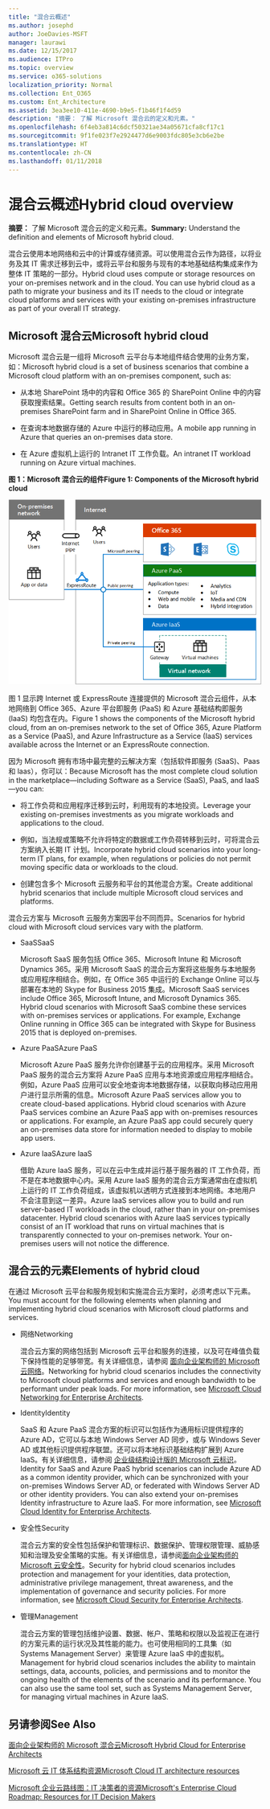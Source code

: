 ```yaml
---
title: "混合云概述"
ms.author: josephd
author: JoeDavies-MSFT
manager: laurawi
ms.date: 12/15/2017
ms.audience: ITPro
ms.topic: overview
ms.service: o365-solutions
localization_priority: Normal
ms.collection: Ent_O365
ms.custom: Ent_Architecture
ms.assetid: 3ea3ee10-411e-4690-b9e5-f1b46f1f4d59
description: "摘要： 了解 Microsoft 混合云的定义和元素。"
ms.openlocfilehash: 6f4eb3a814c6dcf50321ae34a05671cfa8cf17c1
ms.sourcegitcommit: 9f1fe023f7e2924477d6e9003fdc805e3cb6e2be
ms.translationtype: HT
ms.contentlocale: zh-CN
ms.lasthandoff: 01/11/2018
---
```

# <a name="hybrid-cloud-overview"></a><span data-ttu-id="b7223-103">混合云概述</span><span class="sxs-lookup"><span data-stu-id="b7223-103">Hybrid cloud overview</span></span>

 <span data-ttu-id="b7223-104">**摘要：** 了解 Microsoft 混合云的定义和元素。</span><span class="sxs-lookup"><span data-stu-id="b7223-104">**Summary:** Understand the definition and elements of Microsoft hybrid cloud.</span></span>
  
<span data-ttu-id="b7223-p101">混合云使用本地网络和云中的计算或存储资源。可以使用混合云作为路径，以将业务及其 IT 需求迁移到云中，或将云平台和服务与现有的本地基础结构集成来作为整体 IT 策略的一部分。</span><span class="sxs-lookup"><span data-stu-id="b7223-p101">Hybrid cloud uses compute or storage resources on your on-premises network and in the cloud. You can use hybrid cloud as a path to migrate your business and its IT needs to the cloud or integrate cloud platforms and services with your existing on-premises infrastructure as part of your overall IT strategy.</span></span>
  
## <a name="microsoft-hybrid-cloud"></a><span data-ttu-id="b7223-107">Microsoft 混合云</span><span class="sxs-lookup"><span data-stu-id="b7223-107">Microsoft hybrid cloud</span></span>

<span data-ttu-id="b7223-108">Microsoft 混合云是一组将 Microsoft 云平台与本地组件结合使用的业务方案，如：</span><span class="sxs-lookup"><span data-stu-id="b7223-108">Microsoft hybrid cloud is a set of business scenarios that combine a Microsoft cloud platform with an on-premises component, such as:</span></span> 
  
- <span data-ttu-id="b7223-109">从本地 SharePoint 场中的内容和 Office 365 的 SharePoint Online 中的内容获取搜索结果。</span><span class="sxs-lookup"><span data-stu-id="b7223-109">Getting search results from content both in an on-premises SharePoint farm and in SharePoint Online in Office 365.</span></span>
    
- <span data-ttu-id="b7223-110">在查询本地数据存储的 Azure 中运行的移动应用。</span><span class="sxs-lookup"><span data-stu-id="b7223-110">A mobile app running in Azure that queries an on-premises data store.</span></span>
    
- <span data-ttu-id="b7223-111">在 Azure 虚拟机上运行的 Intranet IT 工作负载。</span><span class="sxs-lookup"><span data-stu-id="b7223-111">An intranet IT workload running on Azure virtual machines.</span></span>
    
<span data-ttu-id="b7223-112">**图 1：Microsoft 混合云的组件**</span><span class="sxs-lookup"><span data-stu-id="b7223-112">**Figure 1: Components of the Microsoft hybrid cloud**</span></span>

![Microsoft 混合云的组件](images/Hybrid_Poster/MS_Hybrid_Cloud.png)
  
<span data-ttu-id="b7223-114">图 1 显示跨 Internet 或 ExpressRoute 连接提供的 Microsoft 混合云组件，从本地网络到 Office 365、Azure 平台即服务 (PaaS) 和 Azure 基础结构即服务 (IaaS) 均包含在内。</span><span class="sxs-lookup"><span data-stu-id="b7223-114">Figure 1 shows the components of the Microsoft hybrid cloud, from an on-premises network to the set of Office 365, Azure Platform as a Service (PaaS), and Azure Infrastructure as a Service (IaaS) services available across the Internet or an ExpressRoute connection.</span></span>
  
<span data-ttu-id="b7223-115">因为 Microsoft 拥有市场中最完整的云解决方案（包括软件即服务 (SaaS)、Paas 和 laas），你可以：</span><span class="sxs-lookup"><span data-stu-id="b7223-115">Because Microsoft has the most complete cloud solution in the marketplace—including Software as a Service (SaaS), PaaS, and IaaS—you can:</span></span>
  
- <span data-ttu-id="b7223-116">将工作负荷和应用程序迁移到云时，利用现有的本地投资。</span><span class="sxs-lookup"><span data-stu-id="b7223-116">Leverage your existing on-premises investments as you migrate workloads and applications to the cloud.</span></span>
    
- <span data-ttu-id="b7223-117">例如，当法规或策略不允许将特定的数据或工作负荷转移到云时，可将混合云方案纳入长期 IT 计划。</span><span class="sxs-lookup"><span data-stu-id="b7223-117">Incorporate hybrid cloud scenarios into your long-term IT plans, for example, when regulations or policies do not permit moving specific data or workloads to the cloud.</span></span>
    
- <span data-ttu-id="b7223-118">创建包含多个 Microsoft 云服务和平台的其他混合方案。</span><span class="sxs-lookup"><span data-stu-id="b7223-118">Create additional hybrid scenarios that include multiple Microsoft cloud services and platforms.</span></span>
    
<span data-ttu-id="b7223-119">混合云方案与 Microsoft 云服务方案因平台不同而异。</span><span class="sxs-lookup"><span data-stu-id="b7223-119">Scenarios for hybrid cloud with Microsoft cloud services vary with the platform.</span></span>
  
- <span data-ttu-id="b7223-120">SaaS</span><span class="sxs-lookup"><span data-stu-id="b7223-120">SaaS</span></span>
    
    <span data-ttu-id="b7223-p102">Microsoft SaaS 服务包括 Office 365、Microsoft Intune 和 Microsoft Dynamics 365。采用 Microsoft SaaS 的混合云方案将这些服务与本地服务或应用程序相结合。例如，在 Office 365 中运行的 Exchange Online 可以与部署在本地的 Skype for Business 2015 集成。</span><span class="sxs-lookup"><span data-stu-id="b7223-p102">Microsoft SaaS services include Office 365, Microsoft Intune, and Microsoft Dynamics 365. Hybrid cloud scenarios with Microsoft SaaS combine these services with on-premises services or applications. For example, Exchange Online running in Office 365 can be integrated with Skype for Business 2015 that is deployed on-premises.</span></span>
    
- <span data-ttu-id="b7223-124">Azure PaaS</span><span class="sxs-lookup"><span data-stu-id="b7223-124">Azure PaaS</span></span>
    
    <span data-ttu-id="b7223-p103">Microsoft Azure PaaS 服务允许你创建基于云的应用程序。采用 Microsoft PaaS 服务的混合云方案将 Azure PaaS 应用与本地资源或应用程序相结合。例如，Azure PaaS 应用可以安全地查询本地数据存储，以获取向移动应用用户进行显示所需的信息。</span><span class="sxs-lookup"><span data-stu-id="b7223-p103">Microsoft Azure PaaS services allow you to create cloud-based applications. Hybrid cloud scenarios with Azure PaaS services combine an Azure PaaS app with on-premises resources or applications. For example, an Azure PaaS app could securely query an on-premises data store for information needed to display to mobile app users.</span></span>
    
- <span data-ttu-id="b7223-128">Azure IaaS</span><span class="sxs-lookup"><span data-stu-id="b7223-128">Azure IaaS</span></span>
    
    <span data-ttu-id="b7223-p104">借助 Azure IaaS 服务，可以在云中生成并运行基于服务器的 IT 工作负荷，而不是在本地数据中心内。采用 Azure IaaS 服务的混合云方案通常由在虚拟机上运行的 IT 工作负荷组成，该虚拟机以透明方式连接到本地网络。本地用户不会注意到这一差异。</span><span class="sxs-lookup"><span data-stu-id="b7223-p104">Azure IaaS services allow you to build and run server-based IT workloads in the cloud, rather than in your on-premises datacenter. Hybrid cloud scenarios with Azure IaaS services typically consist of an IT workload that runs on virtual machines that is transparently connected to your on-premises network. Your on-premises users will not notice the difference.</span></span>
    
## <a name="elements-of-hybrid-cloud"></a><span data-ttu-id="b7223-132">混合云的元素</span><span class="sxs-lookup"><span data-stu-id="b7223-132">Elements of hybrid cloud</span></span>

<span data-ttu-id="b7223-133">在通过 Microsoft 云平台和服务规划和实施混合云方案时，必须考虑以下元素。</span><span class="sxs-lookup"><span data-stu-id="b7223-133">You must account for the following elements when planning and implementing hybrid cloud scenarios with Microsoft cloud platforms and services.</span></span>
  
- <span data-ttu-id="b7223-134">网络</span><span class="sxs-lookup"><span data-stu-id="b7223-134">Networking</span></span>
    
    <span data-ttu-id="b7223-p105">混合云方案的网络包括到 Microsoft 云平台和服务的连接，以及可在峰值负载下保持性能的足够带宽。有关详细信息，请参阅 [面向企业架构师的 Microsoft 云网络](microsoft-cloud-networking-for-enterprise-architects.md)。</span><span class="sxs-lookup"><span data-stu-id="b7223-p105">Networking for hybrid cloud scenarios includes the connectivity to Microsoft cloud platforms and services and enough bandwidth to be performant under peak loads. For more information, see [Microsoft Cloud Networking for Enterprise Architects](microsoft-cloud-networking-for-enterprise-architects.md).</span></span>
    
- <span data-ttu-id="b7223-137">Identity</span><span class="sxs-lookup"><span data-stu-id="b7223-137">Identity</span></span>
    
    <span data-ttu-id="b7223-p106">SaaS 和 Azure PaaS 混合方案的标识可以包括作为通用标识提供程序的 Azure AD，它可以与本地 Windows Server AD 同步，或与 Windows Sever AD 或其他标识提供程序联盟。还可以将本地标识基础结构扩展到 Azure IaaS。有关详细信息，请参阅 [企业级结构设计版的 Microsoft 云标识](microsoft-cloud-identity-for-enterprise-architects.md)。</span><span class="sxs-lookup"><span data-stu-id="b7223-p106">Identity for SaaS and Azure PaaS hybrid scenarios can include Azure AD as a common identity provider, which can be synchronized with your on-premises Windows Server AD, or federated with Windows Server AD or other identity providers. You can also extend your on-premises Identity infrastructure to Azure IaaS. For more information, see [Microsoft Cloud Identity for Enterprise Architects](microsoft-cloud-identity-for-enterprise-architects.md).</span></span>
    
- <span data-ttu-id="b7223-141">安全性</span><span class="sxs-lookup"><span data-stu-id="b7223-141">Security</span></span>
    
    <span data-ttu-id="b7223-p107">混合云方案的安全性包括保护和管理标识、数据保护、管理权限管理、威胁感知和治理及安全策略的实施。有关详细信息，请参阅[面向企业架构师的 Microsoft 云安全性](https://technet.microsoft.com/library/dn919927.aspx#security)。</span><span class="sxs-lookup"><span data-stu-id="b7223-p107">Security for hybrid cloud scenarios includes protection and management for your identities, data protection, administrative privilege management, threat awareness, and the implementation of governance and security policies. For more information, see [Microsoft Cloud Security for Enterprise Architects](https://technet.microsoft.com/library/dn919927.aspx#security).</span></span>
    
- <span data-ttu-id="b7223-144">管理</span><span class="sxs-lookup"><span data-stu-id="b7223-144">Management</span></span>
    
    <span data-ttu-id="b7223-p108">混合云方案的管理包括维护设置、数据、帐户、策略和权限以及监视正在进行的方案元素的运行状况及其性能的能力。也可使用相同的工具集（如 Systems Management Server）来管理 Azure IaaS 中的虚拟机。</span><span class="sxs-lookup"><span data-stu-id="b7223-p108">Management for hybrid cloud scenarios includes the ability to maintain settings, data, accounts, policies, and permissions and to monitor the ongoing health of the elements of the scenario and its performance. You can also use the same tool set, such as Systems Management Server, for managing virtual machines in Azure IaaS.</span></span>
    
## <a name="see-also"></a><span data-ttu-id="b7223-147">另请参阅</span><span class="sxs-lookup"><span data-stu-id="b7223-147">See Also</span></span>

[<span data-ttu-id="b7223-148">面向企业架构师的 Microsoft 混合云</span><span class="sxs-lookup"><span data-stu-id="b7223-148">Microsoft Hybrid Cloud for Enterprise Architects</span></span>](microsoft-hybrid-cloud-for-enterprise-architects.md)
  
[<span data-ttu-id="b7223-149">Microsoft 云 IT 体系结构资源</span><span class="sxs-lookup"><span data-stu-id="b7223-149">Microsoft Cloud IT architecture resources</span></span>](microsoft-cloud-it-architecture-resources.md)

<span data-ttu-id="b7223-150">[Microsoft 企业云路线图：IT 决策者的资源](https://sway.com/FJ2xsyWtkJc2taRD)</span><span class="sxs-lookup"><span data-stu-id="b7223-150">[Microsoft's Enterprise Cloud Roadmap: Resources for IT Decision Makers](https://sway.com/FJ2xsyWtkJc2taRD)</span></span>
 


